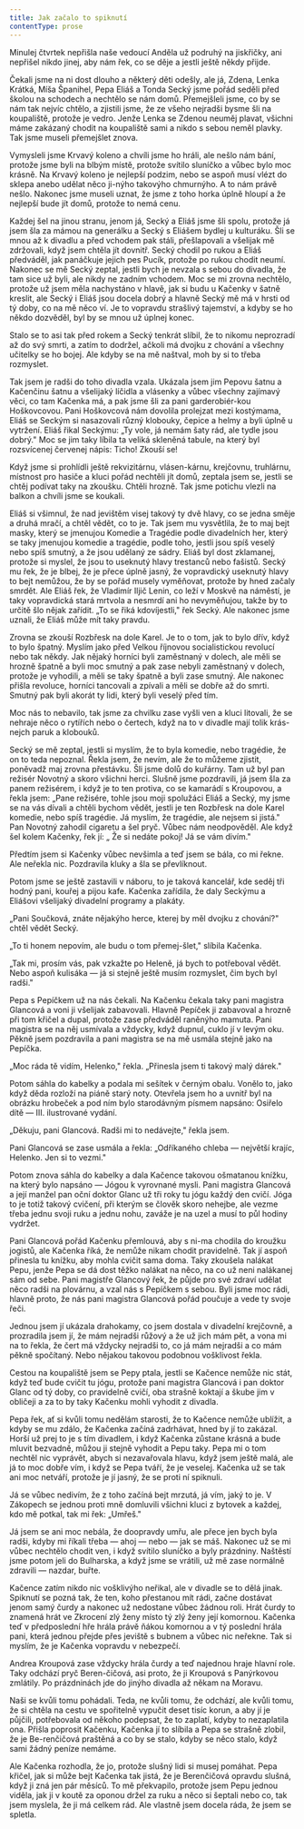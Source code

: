 ```yaml
---
title: Jak začalo to spiknutí
contentType: prose
---
```


<section>

Minulej čtvrtek nepřišla naše vedoucí Anděla už podruhý na jiskřičky, ani nepřišel nikdo jinej, aby nám řek, co se děje a jestli ještě někdy přijde.

Čekali jsme na ni dost dlouho a některý děti odešly, ale já, Zdena, Lenka Krátká, Míša Španihel, Pepa Eliáš a Tonda Secký jsme pořád seděli před školou na schodech a nechtělo se nám domů. Přemejšleli jsme, co by se nám tak nejvíc chtělo, a zjistili jsme, že ze všeho nejradši bysme šli na koupaliště, protože je vedro. Jenže Lenka se Zdenou neuměj plavat, všichni máme zakázaný chodit na koupaliště sami a nikdo s sebou neměl plavky. Tak jsme museli přemejšlet znova.

Vymysleli jsme Krvavý koleno a chvíli jsme ho hráli, ale nešlo nám bání, protože jsme byli na blbým místě, protože svítilo sluníčko a vůbec bylo moc krásně. Na Krvavý koleno je nejlepší podzim, nebo se aspoň musí vlézt do sklepa anebo udělat něco ji-nýho takovýho chmurnýho. A to nám právě nešlo. Nakonec jsme museli uznat, že jsme z toho horka úplně hloupí a že nejlepší bude jít domů, protože to nemá cenu.

Každej šel na jinou stranu, jenom já, Secký a Eliáš jsme šli spolu, protože já jsem šla za mámou na generálku a Secký s Eliášem bydlej u kulturáku. Šli se mnou až k divadlu a před vchodem pak stáli, přešlapovali a všelijak mě zdržovali, když jsem chtěla jít dovnitř. Secký chodil po rukou a Eliáš předváděl, jak panáčkuje jejich pes Pucík, protože po rukou chodit neumí. Nakonec se mě Secký zeptal, jestli bych je nevzala s sebou do divadla, že tam sice už byli, ale nikdy ne zadním vchodem. Moc se mi zrovna nechtělo, protože už jsem měla nachystáno v hlavě, jak si budu u Kačenky v šatně kreslit, ale Secký i Eliáš jsou docela dobrý a hlavně Secký mě má v hrsti od tý doby, co na mě něco ví. Je to vopravdu strašlivý tajemství, a kdyby se ho někdo dozvěděl, byl by se mnou už úplnej konec.

Stalo se to asi tak před rokem a Secký tenkrát slíbil, že to nikomu neprozradí až do svý smrti, a zatím to dodržel, ačkoli má dvojku z chování a všechny učitelky se ho bojej. Ale kdyby se na mě naštval, moh by si to třeba rozmyslet.

Tak jsem je radši do toho divadla vzala. Ukázala jsem jim Pepovu šatnu a Kačenčinu šatnu a všelijaký líčidla a vlásenky a vůbec všechny zajímavý věci, co tam Kačenka má, a pak jsme šli za pani garderobiér-kou Hoškovcovou. Pani Hoškovcová nám dovolila prolejzat mezi kostýmama, Eliáš se Seckým si nasazovali různý klobouky, čepice a helmy a byli úplně u vytržení. Eliáš řikal Seckýmu: „Ty vole, já nemám šaty rád, ale tydle jsou dobrý." Moc se jim taky líbila ta veliká skleněná tabule, na který byl rozsvícenej červenej nápis: Ticho! Zkouší se!

Když jsme si prohlídli ještě rekvizitárnu, vlásen-kárnu, krejčovnu, truhlárnu, místnost pro hasiče a kluci pořád nechtěli jít domů, zeptala jsem se, jestli se chtěj podívat taky na zkoušku. Chtěli hrozně. Tak jsme potichu vlezli na balkon a chvíli jsme se koukali.

Eliáš si všimnul, že nad jevištěm visej takový ty dvě hlavy, co se jedna směje a druhá mračí, a chtěl vědět, co to je. Tak jsem mu vysvětlila, že to maj bejt masky, který se jmenujou Komedie a Tragédie podle divadelních her, který se taky jmenujou komedie a tragédie, podle toho, jestli jsou spíš veselý nebo spíš smutný, a že jsou udělaný ze sádry. Eliáš byl dost zklamanej, protože si myslel, že jsou to useknutý hlavy trestanců nebo fašistů. Secký mu řek, že je blbej, že je přece úplně jasný, že vopravdický useknutý hlavy to bejt nemůžou, že by se pořád musely vyměňovat, protože by hned začaly smrdět. Ale Eliáš řek, že Vladimír Iljič Lenin, co leží v Moskvě na náměstí, je taky vopravdická stará mrtvola a nesmrdí ani ho nevyměňujou, takže by to určitě šlo nějak zařídit. „To se řiká kdovíjestli," řek Secký. Ale nakonec jsme uznali, že Eliáš může mít taky pravdu.

Zrovna se zkouší Rozbřesk na dole Karel. Je to o tom, jak to bylo dřív, když to bylo špatný. Myslím jako před Velkou říjnovou socialistickou revolucí nebo tak někdy. Jak nějaký horníci byli zaměstnaný v dolech, ale měli se hrozně špatně a byli moc smutný a pak zase nebyli zaměstnaný v dolech, protože je vyhodili, a měli se taky špatně a byli zase smutný. Ale nakonec přišla revoluce, horníci tancovali a zpívali a měli se dobře až do smrti. Smutný pak byli akorát ty lidi, který byli veselý před tím.

Moc nás to nebavilo, tak jsme za chvilku zase vyšli ven a kluci litovali, že se nehraje něco o rytířích nebo o čertech, když na to v divadle mají tolik krás-nejch paruk a klobouků.

Secký se mě zeptal, jestli si myslím, že to byla komedie, nebo tragédie, že on to teda nepoznal. Řekla jsem, že nevím, ale že to můžeme zjistit, poněvadž maj zrovna přestávku. Šli jsme dolů do kuřárny. Tam už byl pan režisér Novotný a skoro všichni herci. Slušně jsme pozdravili, já jsem šla za panem režisérem, i když je to ten protiva, co se kamarádí s Kroupovou, a řekla jsem: „Pane režisére, tohle jsou moji spolužáci Eliáš a Secký, my jsme se na vás dívali a chtěli bychom vědět, jestli je ten Rozbřesk na dole Karel komedie, nebo spíš tragédie. Já myslím, že tragédie, ale nejsem si jistá." Pan Novotný zahodil cigaretu a šel pryč. Vůbec nám neodpověděl. Ale když šel kolem Kačenky, řek jí: „ Že si nedáte pokoj! Já se vám divím."

Předtím jsem si Kačenky vůbec nevšimla a teď jsem se bála, co mi řekne. Ale neřekla nic. Pozdravila kluky a šla se převlíknout.

Potom jsme se ještě zastavili v náboru, to je taková kancelář, kde seděj tři hodný pani, kouřej a pijou kafe. Kačenka zařídila, že daly Seckýmu a Eliášovi všelijaký divadelní programy a plakáty.

„Pani Součková, znáte nějakýho herce, kterej by měl dvojku z chování?" chtěl vědět Secký.

„To ti honem nepovím, ale budu o tom přemej-šlet," slíbila Kačenka.

„Tak mi, prosím vás, pak vzkažte po Heleně, já bych to potřeboval vědět. Nebo aspoň kulisáka — já si stejně ještě musím rozmyslet, čim bych byl radši."

Pepa s Pepíčkem už na nás čekali. Na Kačenku čekala taky pani magistra Glancová a voni ji všelijak zabavovali. Hlavně Pepíček ji zabavoval a hrozně při tom křičel a dupal, protože zase předváděl raněnýho mamuta. Pani magistra se na něj usmívala a vždycky, když dupnul, cuklo jí v levým oku. Pěkně jsem pozdravila a pani magistra se na mě usmála stejně jako na Pepíčka.

„Moc ráda tě vidím, Helenko," řekla. „Přinesla jsem ti takový malý dárek."

Potom sáhla do kabelky a podala mi sešítek v černým obalu. Vonělo to, jako když děda rozloží na piáně starý noty. Otevřela jsem ho a uvnitř byl na obrázku hrobeček a pod ním bylo starodávným písmem napsáno: Osiřelo dítě — III. ilustrované vydání.

„Děkuju, pani Glancová. Radši mi to nedávejte," řekla jsem.

Pani Glancová se zase usmála a řekla: „Odříkaného chleba — největší krajíc, Helenko. Jen si to vezmi."

Potom znova sáhla do kabelky a dala Kačence takovou ošmatanou knížku, na který bylo napsáno — Jógou k vyrovnané mysli. Pani magistra Glancová a její manžel pan oční doktor Glanc už tři roky tu jógu každý den cvičí. Jóga to je totiž takový cvičení, při kterým se člověk skoro nehejbe, ale vezme třeba jednu svoji ruku a jednu nohu, zaváže je na uzel a musí to půl hodiny vydržet.

Pani Glancová pořád Kačenku přemlouvá, aby s ni-ma chodila do kroužku jogistů, ale Kačenka říká, že nemůže nikam chodit pravidelně. Tak jí aspoň přinesla tu knížku, aby mohla cvičit sama doma. Taky zkoušela nalákat Pepu, jenže Pepa se dá dost těžko nalákat na něco, na co už neni nalákanej sám od sebe. Pani magistře Glancový řek, že půjde pro své zdraví udělat něco radši na plovárnu, a vzal nás s Pepíčkem s sebou. Byli jsme moc rádi, hlavně proto, že nás pani magistra Glancová pořád poučuje a vede ty svoje řeči.

Jednou jsem jí ukázala drahokamy, co jsem dostala v divadelní krejčovně, a prozradila jsem jí, že mám nejradši růžový a že už jich mám pět, a vona mi na to řekla, že čert má vždycky nejradši to, co já mám nejradši a co mám pěkně spočítaný. Nebo nějakou takovou podobnou vošklivost řekla.

Cestou na koupaliště jsem se Pepy ptala, jestli se Kačence nemůže nic stát, když teď bude cvičit tu jógu, protože pani magistra Glancová i pan doktor Glanc od tý doby, co pravidelně cvičí, oba strašně koktají a škube jim v obličeji a za to by taky Kačenku mohli vyhodit z divadla.

Pepa řek, ať si kvůli tomu nedělám starosti, že to Kačence nemůže ublížit, a kdyby se mu zdálo, že Kačenka začíná zadrhávat, hned by jí to zakázal. Horší už prej to je s tím divadlem, i když Kačenka zůstane krásná a bude mluvit bezvadně, můžou ji stejně vyhodit a Pepu taky. Pepa mi o tom nechtěl nic vyprávět, abych si nezavařovala hlavu, když jsem ještě malá, ale já to moc dobře vím, i když se Pepa tváří, že je veselej. Kačenka už se tak ani moc netváří, protože je jí jasný, že se proti ní spiknuli.

Já se vůbec nedivím, že z toho začíná bejt mrzutá, já vím, jaký to je. V Zákopech se jednou proti mně domluvili všichni kluci z bytovek a každej, kdo mě potkal, tak mi řek: „Umřeš."

Já jsem se ani moc nebála, že doopravdy umřu, ale přece jen bych byla radši, kdyby mi říkali třeba — ahoj — nebo — jak se máš. Nakonec už se mi vůbec nechtělo chodit ven, i když svítilo sluníčko a byly prázdniny. Naštěstí jsme potom jeli do Bulharska, a když jsme se vrátili, už mě zase normálně zdravili — nazdar, buřte.

Kačence zatím nikdo nic vošklivýho neřikal, ale v divadle se to dělá jinak. Spiknutí se pozná tak, že ten, koho přestanou mít rádi, začne dostávat jenom samý čurdy a nakonec už nedostane vůbec žádnou roli. Hrát čurdy to znamená hrát ve Zkrocení zlý ženy místo tý zlý ženy její komornou. Kačenka teď v předposlední hře hrála právě ňákou komornou a v tý poslední hrála pani, která jednou přejde přes jeviště s bubnem a vůbec nic neřekne. Tak si myslím, že je Kačenka vopravdu v nebezpečí.

Andrea Kroupová zase vždycky hrála čurdy a teď najednou hraje hlavní role. Taky odchází pryč Beren-čičová, asi proto, že ji Kroupová s Panýrkovou zmlátily. Po prázdninách jde do jinýho divadla až někam na Moravu.

Naši se kvůli tomu pohádali. Teda, ne kvůli tomu, že odchází, ale kvůli tomu, že si chtěla na cestu ve spořitelně vypučit deset tisíc korun, a aby jí je půjčili, potřebovala od někoho podepsat, že to zaplatí, kdyby to nezaplatila ona. Přišla poprosit Kačenku, Kačenka jí to slíbila a Pepa se strašně zlobil, že je Be-renčičová praštěná a co by se stalo, kdyby se něco stalo, když sami žádný peníze nemáme.

Ale Kačenka rozhodla, že jo, protože slušný lidi si musej pomáhat. Pepa křičel, jak si může bejt Kačenka tak jistá, že je Berenčičová opravdu slušná, když ji zná jen pár měsíců. To mě překvapilo, protože jsem Pepu jednou viděla, jak ji v koutě za oponou držel za ruku a něco si šeptali nebo co, tak jsem myslela, že ji má celkem rád. Ale vlastně jsem docela ráda, že jsem se spletla.

</section>
